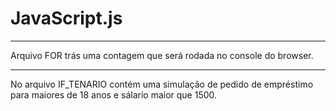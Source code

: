# JavaScript.js
-----------------------------------------------------------------------------------------------------------------
Arquivo FOR trás uma contagem que será rodada no console do browser.
 ------ -------------------------------------------------------------------------------------------------------
No arquivo IF_TENARIO contém uma simulação de pedido de empréstimo para maiores de 18 anos e sálario maior que 1500. 
